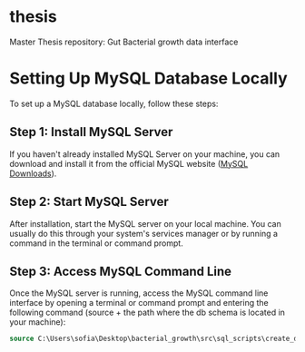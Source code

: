 # thesis
Master Thesis repository: Gut Bacterial growth data interface

# Setting Up MySQL Database Locally

To set up a MySQL database locally, follow these steps:

## Step 1: Install MySQL Server

If you haven't already installed MySQL Server on your machine, you can download and install it from the official MySQL website ([MySQL Downloads](https://dev.mysql.com/downloads/)).

## Step 2: Start MySQL Server

After installation, start the MySQL server on your local machine. You can usually do this through your system's services manager or by running a command in the terminal or command prompt.

## Step 3: Access MySQL Command Line

Once the MySQL server is running, access the MySQL command line interface by opening a terminal or command prompt and entering the following command (source + the path where the db schema is located in your machine):

```sql
source C:\Users\sofia\Desktop\bacterial_growth\src\sql_scripts\create_db.sql



